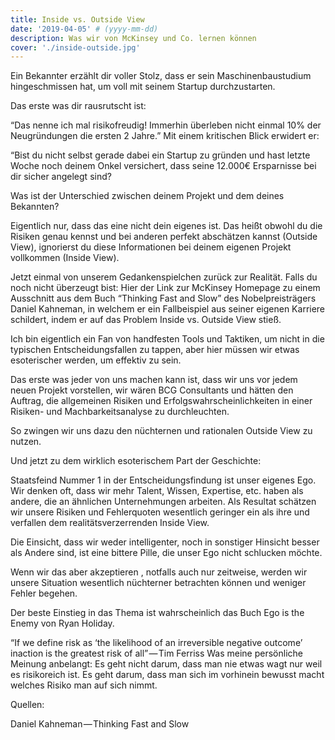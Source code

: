 ```yaml
---
title: Inside vs. Outside View
date: '2019-04-05' # (yyyy-mm-dd)
description: Was wir von McKinsey und Co. lernen können
cover: './inside-outside.jpg'
---
```


Ein Bekannter erzählt dir voller Stolz, dass er sein Maschinenbaustudium hingeschmissen hat, um voll mit seinem Startup durchzustarten.

Das erste was dir rausrutscht ist:

“Das nenne ich mal risikofreudig! Immerhin überleben nicht einmal 10% der Neugründungen die ersten 2 Jahre.”
Mit einem kritischen Blick erwidert er:

“Bist du nicht selbst gerade dabei ein Startup zu gründen
und hast letzte Woche noch deinem Onkel versichert, dass seine 12.000€ Ersparnisse bei dir sicher angelegt sind?

Was ist der Unterschied zwischen deinem Projekt und dem deines Bekannten?

Eigentlich nur, dass das eine nicht dein eigenes ist.
Das heißt obwohl du die Risiken genau kennst und bei anderen perfekt abschätzen kannst (Outside View), ignorierst du diese Informationen bei deinem eigenen Projekt vollkommen (Inside View).

Jetzt einmal von unserem Gedankenspielchen zurück zur Realität.
Falls du noch nicht überzeugt bist:
Hier der Link zur McKinsey Homepage zu einem Ausschnitt aus dem Buch “Thinking Fast and Slow” des Nobelpreisträgers Daniel Kahneman,
in welchem er ein Fallbeispiel aus seiner eigenen Karriere schildert, indem er auf das Problem Inside vs. Outside View stieß.

Ich bin eigentlich ein Fan von handfesten Tools und Taktiken, um nicht in die typischen Entscheidungsfallen zu tappen, aber hier müssen wir etwas esoterischer werden, um effektiv zu sein.

Das erste was jeder von uns machen kann ist, dass wir uns vor jedem neuen Projekt vorstellen, wir wären BCG Consultants und hätten den Auftrag,
die allgemeinen Risiken und Erfolgswahrscheinlichkeiten in einer Risiken- und Machbarkeitsanalyse zu durchleuchten.

So zwingen wir uns dazu den nüchternen und rationalen Outside View zu nutzen.


Und jetzt zu dem wirklich esoterischem Part der Geschichte:

Staatsfeind Nummer 1 in der Entscheidungsfindung ist unser eigenes Ego.
Wir denken oft, dass wir mehr Talent, Wissen, Expertise, etc. haben als andere, die an ähnlichen Unternehmungen arbeiten.
Als Resultat schätzen wir unsere Risiken und Fehlerquoten wesentlich geringer ein als ihre und verfallen dem realitätsverzerrenden Inside View.


Die Einsicht, dass wir weder intelligenter, noch in sonstiger Hinsicht besser als Andere sind, ist eine bittere Pille, die unser Ego nicht schlucken möchte.

Wenn wir das aber akzeptieren , notfalls auch nur zeitweise, werden wir unsere Situation wesentlich nüchterner betrachten können und weniger Fehler begehen.

Der beste Einstieg in das Thema ist wahrscheinlich das Buch Ego is the Enemy von Ryan Holiday.

“If we define risk as ‘the likelihood of an irreversible negative outcome’ inaction is the greatest risk of all” — Tim Ferriss
Was meine persönliche Meinung anbelangt:
Es geht nicht darum, dass man nie etwas wagt nur weil es risikoreich ist. 
Es geht darum, dass man sich im vorhinein bewusst macht welches Risiko man auf sich nimmt.

Quellen:

Daniel Kahneman — Thinking Fast and Slow